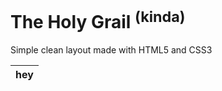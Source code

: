 The Holy Grail <sup>(kinda)</sup>
================================

Simple clean layout made with HTML5 and CSS3

<table>
<thead>
<tr>
<th>
hey
</th>
</tr>
</thead>
<tbody>
</tbody>
</table>
